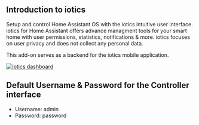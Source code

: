 ## Introduction to iotics

Setup and control Home Assistant OS with the iotics intuitive user interface. iotics for Home Assistant offers advance managment tools for your smart home with user permissions, statistics, notifications & more. iotics focuses on user privacy and does not collect any personal data.

This add-on serves as a backend for the iotics mobile application. 

[![iotics dashboard](https://i.postimg.cc/C5jsjjmQ/screenshot.png)](https://postimg.cc/Pv5DH8GW)

## Default Username & Password for the Controller interface
- Username: admin
- Password: password

